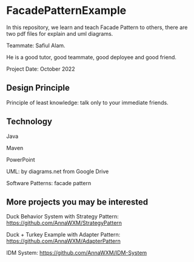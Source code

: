 # FacadePatternExample

In this repository, we learn and teach Facade Pattern to others, there are two pdf files for explain and uml diagrams.

Teammate: Safiul Alam. 

He is a good tutor, good teammate, good deployee and good friend.

Project Date: October 2022


## Design Principle

Principle of least knowledge: talk only to your immediate friends.


## Technology

Java

Maven

PowerPoint

UML: by diagrams.net from Google Drive

Software Patterns: facade pattern 


## More projects you may be interested

Duck Behavior System with Strategy Pattern: https://github.com/AnnaWXM/StrategyPattern

Duck + Turkey Example with Adapter Pattern: https://github.com/AnnaWXM/AdapterPattern

IDM System: https://github.com/AnnaWXM/IDM-System
